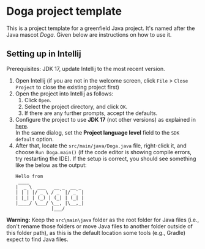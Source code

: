 # Doga project template

This is a project template for a greenfield Java project. It's named after the Java mascot _Doga_. Given below are instructions on how to use it.

## Setting up in Intellij

Prerequisites: JDK 17, update Intellij to the most recent version.

1. Open Intellij (if you are not in the welcome screen, click `File` > `Close Project` to close the existing project first)
1. Open the project into Intellij as follows:
   1. Click `Open`.
   1. Select the project directory, and click `OK`.
   1. If there are any further prompts, accept the defaults.
1. Configure the project to use **JDK 17** (not other versions) as explained in [here](https://www.jetbrains.com/help/idea/sdk.html#set-up-jdk).<br>
   In the same dialog, set the **Project language level** field to the `SDK default` option.
1. After that, locate the `src/main/java/Doga.java` file, right-click it, and choose `Run Doga.main()` (if the code editor is showing compile errors, try restarting the IDE). If the setup is correct, you should see something like the below as the output:
   ```
   Hello from
    ____
   |  _ \  ___   __ _  __ _
   | | | |/ _ \ / _` |/ _` |
   | |_| | (_) | (_| | (_| |
   |____/ \___/ \__, |\__,_|
                |___/
   ```

**Warning:** Keep the `src\main\java` folder as the root folder for Java files (i.e., don't rename those folders or move Java files to another folder outside of this folder path), as this is the default location some tools (e.g., Gradle) expect to find Java files.
